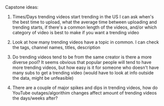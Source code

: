 Capstone ideas:

1) Times/Days trending videos start trending in the US
I can ask when's the best time to upload, what the average time between uploading and trending starts, if there's a common length of the videos, and/or which category of video is best to make if you want a trending video

2) Look at how many trending videos have a topic in common. I can check the tags, channel names, titles, description

3) Do trending videos tend to be from the same creator is there a more diverse pool? It seems obvious that popular people will tend to have more trending videos, but how easy is it for someone who doesn't have many subs to get a trending video (would have to look at info outside the data, might be unfeasible)

4) There are a couple of major spikes and dips in trending videos, how do YouTube outages/algorithim changes affect amount of trending videos the days/weeks after?